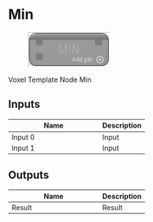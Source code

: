 # Min

<div align="left" data-full-width="false">

<figure><img src="../../../../.gitbook/assets/Min.png" alt=""><figcaption></figcaption></figure>

</div>

Voxel Template Node Min

## Inputs

<table><thead><tr><th width="170">Name</th><th>Description</th></tr></thead><tbody><tr><td>Input 0</td><td>Input</td></tr><tr><td>Input 1</td><td>Input</td></tr></tbody></table>

## Outputs

<table><thead><tr><th width="170">Name</th><th>Description</th></tr></thead><tbody><tr><td>Result</td><td>Result</td></tr></tbody></table>
